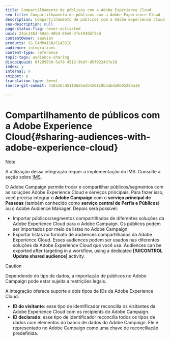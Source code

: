 ```yaml
---
title: Compartilhamento de públicos com a Adobe Experience Cloud
seo-title: Compartilhamento de públicos com a Adobe Experience Cloud
description: Compartilhamento de públicos com a Adobe Experience Cloud
seo-description: null
page-status-flag: never-activated
uuid: 24ac3463-69ab-48b4-85e0-4fe1948bf5ed
contentOwner: sauviat
products: SG_CAMPAIGN/CLASSIC
audience: integrations
content-type: reference
topic-tags: audience-sharing
discoiquuid: 8f295058-5a78-4512-9bdf-d5f022457e10
index: y
internal: n
snippet: y
translation-type: tm+mt
source-git-commit: 418a36cd51106dae2b4201c8b5abda9b05285a18

---
```



# Compartilhamento de públicos com a Adobe Experience Cloud{#sharing-audiences-with-adobe-experience-cloud}

>[!NOTE]
>
>A utilização dessa integração requer a implementação do IMS. Consulte a seção sobre [IMS](../../integrations/using/about-adobe-id.md).

O Adobe Campaign permite trocar e compartilhar públicos/segmentos com as soluções Adobe Experience Cloud e serviços principais. Para fazer isso, você precisa integrar o **Adobe Campaign** com o **serviço principal de Pessoas** (também conhecido como **serviço central de Perfis e Públicos**) ou o Adobe Audience Manager. Depois será possível:

* Importar públicos/segmentos compartilhados de diferentes soluções da Adobe Experience Cloud para o Adobe Campaign. Os públicos podem ser importados por meio de listas no Adobe Campaign.
* Exportar listas no formato de audiences compartilhados 
          da Adobe Experience Cloud. Esses audiences podem ser usados nas 
								diferentes soluções da Adobe Experience Cloud que você usa. Audiences can be exported after targeting in a workflow, using a dedicated **[!UICONTROL Update shared audience]** activity.

>[!CAUTION]
>
>Dependendo do tipo de dados, a importação de públicos no Adobe Campaign pode estar sujeita a restrições legais.

A integração oferece suporte a dois tipos de IDs da Adobe Experience Cloud:

* **ID do visitante**: esse tipo de identificador reconcilia os visitantes da Adobe Experience Cloud com os recipients do Adobe Campaign.
* **ID declarado**: esse tipo de identificador reconcilia todos os tipos de dados com elementos do banco de dados do Adobe Campaign. Ele é representado no Adobe Campaign como uma chave de reconciliação predefinida.
